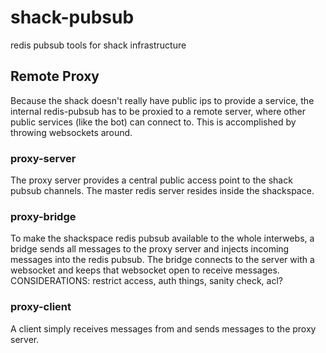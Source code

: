 # shack-pubsub

redis pubsub tools for shack infrastructure

## Remote Proxy

Because the shack doesn't really have public ips to provide a service, the internal redis-pubsub has to be proxied to a remote server, where other public services (like the bot) can connect to. This is accomplished by throwing websockets around.

### proxy-server

The proxy server provides a central public access point to the shack pubsub channels.
The master redis server resides inside the shackspace.

### proxy-bridge

To make the shackspace redis pubsub available to the whole interwebs, a bridge sends all messages to the proxy server and injects incoming messages into the redis pubsub.
The bridge connects to the server with a websocket and keeps that websocket open to receive messages.
CONSIDERATIONS: restrict access, auth things, sanity check, acl?

### proxy-client

A client simply receives messages from and sends messages to the proxy server.
